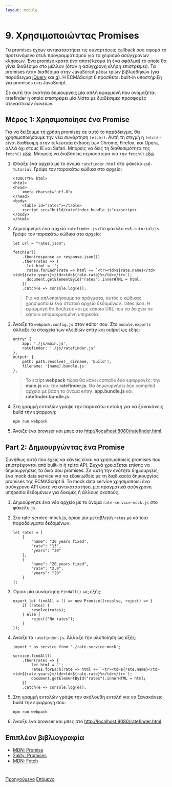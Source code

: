```yaml
---
layout: module
---
```

# 9. Χρησιμοποιώντας Promises

Τα promises έχουν αντικαταστήσει τις συναρτήσεις callback όσο αφορά το προτεινόμενο στυλ προγραμματισμού για το χειρισμό ασύγχρονων κλήσεων. Ένα promise κρατά ένα αποτέλεσμα (ή ένα σφάλμα) το οποίο θα γίνει διαθέσιμο στο μέλλον (όταν η ασύγχρονη κλήση επιστρέψει). Τα promises ήταν διαθέσιμα στην JavaScript μέσω τρίων βιβλιοθηκών (για παράδειγμα [jQuery](https://api.jquery.com/promise/) και [q](https://github.com/kriskowal/q)). Η ECMAScript 6 προσθέτει built-in υποστήριξη για promises στη JavaScript. 
 
Σε αυτή την ενότητα δημιουργείς μία απλή εφαρμογή που ονομάζεται ratefinder η οποία επιστρέφει μία λίστα με διαθέσιμες προσφορές στεγαστικών δανείων. 

## Μέρος 1: Χρησιμοποίησε ένα Promise

Για να δείξουμε τη χρήση promises σε αυτό το παράδειγμα, θα χρησιμοποιήσουμε την νέα συνάρτηση ```fetch()```. Αυτή τη στιγμή η ```fetch()``` είναι διαθέσιμη στην τελευταία έκδοση των Chrome, Firefox, και Opera, αλλά όχι στους IE και Safari. Μπορείς να δεις τη διαθεσιμότητα της `fetch()` [εδώ](http://caniuse.com/#feat=fetch). Μπορείς να διαβάσεις περισσότερα για την `fetch()` [εδώ](http://jakearchibald.com/2015/thats-so-fetch/).

1. Φτιάξε ένα αρχείο με το όνομα `ratefinder.html` στο φάκελο `es6-tutorial`. Γράψε τον παρακάτω κώδικα στο αρχείο:

    ```
    <!DOCTYPE html>
    <html>
    <head>
    	<meta charset="utf-8">
    </head>
    <body>
    	<table id="rates"></table>
        <script src="build/ratefinder.bundle.js"></script>
    </body>
    </html>
    ```
 
1. Δημιούργησε ένα αρχείο `ratefinder.js` στο φάκελο `es6-tutorial/js`. Γράψε τον παρακάτω κώδικα στο αρχείο:

    ```
    let url = "rates.json";
    
    fetch(url)
        .then(response => response.json())
        .then(rates => {
          let html = '';
          rates.forEach(rate => html += `<tr><td>${rate.name}</td><td>${rate.years}</td><td>${rate.rate}%</td></tr>`);
          document.getElementById("rates").innerHTML = html;
        })
        .catch(e => console.log(e));
    ```
    
    > Για να απλοποιήσουμε τα πράγματα, αυτός ο κώδικας χρησιμοποιεί ένα στατικό αρχείο δεδομένων: rates.json. Η εφαρμογή θα δούλευε και με κάποιο URL που να δείχνει σε κάποια απομακρυσμένη υπηρεσία.

1. Άνοιξε το `webpack.config.js` στον editor σου. Στο `module.exports` άλλαξε τα στοιχεία των κλειδιών entry και output ως εξής:         

    ```
    entry: {
        app: './js/main.js',
        ratefinder: './js/ratefinder.js'
    },
    output: {
        path: path.resolve(__dirname, 'build'),
        filename: '[name].bundle.js'
    },
    ```                

    > Το script **webpack** τώρα θα κάνει compile δύο εφαρμογές: την **main.js** και την **ratefinder.js**. Θα δημιουργήσει δύο compiled αρχεία με βάση το όνομα entry: **app.bundle.js** και **ratefinder.bundle.js**.         
            
1. Στη γραμμή εντολών γράψε την παρακάτω εντολή για να ξανακάνεις build την εφαρμογή:

	```
    npm run webpack
	```

1. Άνοιξε ένα browser και μπες στο [http://localhost:8080/ratefinder.html](http://localhost:8080/ratefinder.html).
          

## Part 2: Δημιουργώντας ένα Promise

Συνήθως αυτό που έχεις να κάνεις είναι να χρησιμοποιείς promises που επιστρέφονται από built-in ή τρίτα API. Συχνά χρειάζεται επίσης να δημιουργήσεις τα δικά σου promises. Σε αυτή την ενότητα δημιουργείς ένα mock data service για να εξοικιωθείς με τη διαδικασία δημιουργίας promises της ECMAScript 6. Το mock data service χρησιμοποιεί ένα ασύγχρονο API ώστε να αντικαταστήσει μία πραγματικά ασύγχρονη υπηρεσία δεδομένων για δοκιμές ή άλλους σκοπούς.

1. Δημιούργησε ένα νέο αρχείο με το όνομα `rate-service-mock.js` στο φάκελο `js`. 

1. Στο rate-service-mock.js, όρισε μία μεταβλητή ```rates``` με κάποια παραδείγματα δεδομένων:
 
    ```
    let rates = [
        {
            "name": "30 years fixed",
            "rate": "13",
            "years": "30"
        },
        {
            "name": "20 years fixed",
            "rate": "2.8",
            "years": "20"
        }
    ];
    ```
 
1. Όρισε μία συνάρτηση ```findAll()``` ως εξής:

    ```
    export let findAll = () => new Promise((resolve, reject) => {
        if (rates) {
            resolve(rates);
        } else {
            reject("No rates");
        }
    });
    ```
    
1. Άνοιξε το `ratefinder.js`. Άλλαξε την υλοποίηση ως εξής:

    ```
    import * as service from './rate-service-mock';
    
    service.findAll()
        .then(rates => {
            let html = '';
            rates.forEach(rate => html += `<tr><td>${rate.name}</td><td>${rate.years}</td><td>${rate.rate}%</td></tr>`);
            document.getElementById("rates").innerHTML = html;
        })
        .catch(e => console.log(e));
    ```
    
1. Στη γραμμή εντολών γράψε την ακόλουθη εντολή για να ξανακάνεις build την εφαρμογή σου:

	```
    npm run webpack
	```

1. Άνοιξε ένα browser και μπες στο [http://localhost:8080/ratefinder.html](http://localhost:8080/ratefinder.html).
    

## Επιπλέον βιβλιογραφία

- [MDN: Promise](https://developer.mozilla.org/en-US/docs/Web/JavaScript/Reference/Global_Objects/Promise)
- [2ality: Promises](http://www.2ality.com/2014/09/es6-promises-foundations.html)
- [MDN: Fetch](https://developer.mozilla.org/en-US/docs/Web/API/Fetch_API/Using_Fetch)

<div class="row" style="margin-top:40px;">
<div class="col-sm-12">
<a href="ecmascript6-classes.html" class="btn btn-default"><i class="glyphicon glyphicon-chevron-left"></i> Προηγούμενο</a>
<a href="next.html" class="btn btn-default pull-right">Επόμενο <i class="glyphicon glyphicon-chevron-right"></i></a>
</div>
</div>
